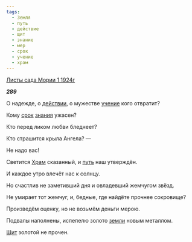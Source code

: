 ```yaml
---
tags:
  - Земля
  - путь
  - действие
  - щит
  - знание
  - мер
  - срок
  - учение
  - храм
---
```

[Листы сада Мории 1 1924г](https://127.0.0.1:4002/agni/1924)

___289___

О надежде, о [действии](../../../tags/#действие), о мужестве [учение](../../../tags/#учение) кого отвратит?   

Кому [срок](../../../tags/#срок) [знания](../../../tags/#знание) ужасен?   

Кто перед ликом любви бледнеет?   

Кто страшится крыла Ангела? —    

Не надо вас!   

Светится [Храм](../../../tags/#храм) сказанный, и [путь](../../../tags/#путь) наш утверждён.   

И каждое утро влечёт нас к солнцу.   

Но счастлив не заметивший дня и овладевший жемчугом звёзд.   

Не умирает тот жемчуг, и, бедные, где найдёте прочнее сокровище?   

Произведём оценку, но не возьмём деньги мерою.   

Подвалы наполнены, испепелю золото [земли](../../../tags/#Земля) новым металлом.   

[Щит](../../../tags/#щит) золотой не прочен.   

